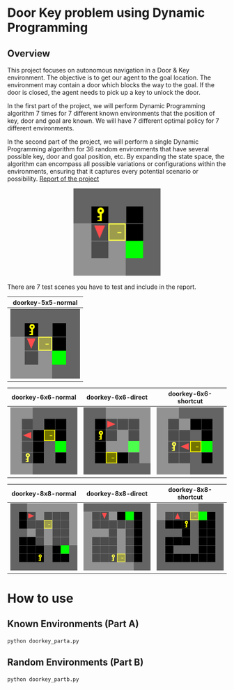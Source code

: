 # Door Key problem using Dynamic Programming

## Overview
This project focuses on autonomous navigation in a
Door & Key environment. The objective is to get our agent to the
goal location. The environment may contain a door which blocks
the way to the goal. If the door is closed, the agent needs to
pick up a key to unlock the door. 

In the first part of the project, we will perform
Dynamic Programming algorithm 7 times for 7 different
known environments that the position of key, door and goal
are known. We will have 7 different optimal policy for 7
different environments. 

In the second part of the project, we
will perform a single Dynamic Programming algorithm for 36
random environments that have several possible key, door and
goal position, etc. By expanding the state space, the algorithm
can encompass all possible variations or configurations within
the environments, ensuring that it captures every potential
scenario or possibility.
[Report of the project](https://drive.google.com/file/d/1gGTy6aJvMT_aJA7Lo34wo0f0j_Yyy1Jp/view?usp=sharing)
<p align="center">
<img src="results/partA/doorkey-5x5-normal.gif" alt="Door-key Problem" width="200"/></br>
</p>

There are 7 test scenes you have to test and include in the report.

|           doorkey-5x5-normal            |
| :-------------------------------------: |
| <img src="results/partA/doorkey-5x5-normal.gif"> |

|           doorkey-6x6-normal            |            doorkey-6x6-direct            |            doorkey-6x6-shortcut            |
| :-------------------------------------: | :--------------------------------------: | :----------------------------------------: |
| <img src="results/partA/doorkey-6x6-normal.gif"> | <img src="results/partA/doorkey-6x6-direct.gif" > | <img src="results/partA/doorkey-6x6-shortcut.gif" > |

|           doorkey-8x8-normal            |            doorkey-8x8-direct            |            doorkey-8x8-shortcut            |
| :-------------------------------------: | :--------------------------------------: | :----------------------------------------: |
| <img src="results/partA/doorkey-8x8-normal.gif"> | <img src="results/partA/doorkey-8x8-direct.gif" > | <img src="results/partA/doorkey-8x8-shortcut.gif" > |

# How to use
## Known Environments (Part A)
```
python doorkey_parta.py
```

## Random Environments (Part B)
```
python doorkey_partb.py
```



